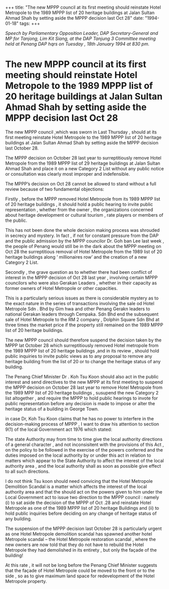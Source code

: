 +++ 
title: "The new MPPP council at its first meeting should reinstate Hotel Metropole to the 1989 MPPP list of 20 heritage buildings at Jalan Sultan Ahmad Shah by setting aside the MPPP decision last Oct 28"
date: "1994-01-18"
tags:
+++

_Speech by Parliamentary Opposition Leader, DAP Secretary-General and MP for Tanjong, Lim Kit Siang, at the DAP Tanjung 3 Committee meeting held at Penang DAP hqrs on Tuesday , 18th January 1994 at 830 pm._

# The new MPPP council at its first meeting should reinstate Hotel Metropole to the 1989 MPPP list of 20 heritage buildings at Jalan Sultan Ahmad Shah by setting aside the MPPP decision last Oct 28

The new MPPP council ,which was sworn in Last Thursday , should at its first meeting reinstate Hotel Metropole to the 1989 MPPP list of 20 heritage buildings at Jalan Sultan Ahmad Shah by setting aside the MPPP decision last October 28.</u>

The MPPP decision on October 28 last year to surreptitiously remove Hotel Metropole from the 1989 MPPP list of 29 heritage buildings at Jalan Sultan Ahmad Shah and place it on a new Category 2 List without any public notice or consultation was clearly most improper and indefensible.

The MPPP’s decision on Oct 28 cannot be allowed to stand without a full review because of two fundamental objections:

Firstly , before the MPPP removed Hotel Metropole from its 1989 MPPP list of 20 heritage buildings , it should hold a public hearing to invite public representation , whether from the owner , the organizations concerned about heritage development or cultural tourism , rate players or members of the public.

This has not been done the whole decision making process was shrouded in secrecy and mystery. In fact , if not for constant pressure from the DAP and the public admission by the MPPP councilor Dr. Goh ban Lee last week , the people of Penang would still be in the dark about the MPPP meeting on Oct 28 the surreptitious removal of Hotel Metropole from the 1989 list of 20 heritage buildings along ‘ millionaires row’ and the creation of a new Category 2 List.

Secondly , the grave question as to whether there had been conflict of interest in the MPPP decision of Oct 28 last year , involving certain MPPP councilors who were also Gerakan Leaders , whether in their capacity as former owners of Hotel Metropole or other capacities.

This is a  particularly serious issues as there is considerable mystery as to the exact nature in the series of transactions involving the sale od Hotel Metropole Sdn . Bhd by Gim hwa and other Penang Gerakn leaders to national Gerakan leaders through Cempaka. Sdn Bhd end the subsequent sale of Hotel Metropole to the RM 2 company , Dolphin Square Sdn Bhd at three times the market price if the property still remained on the 1989 MPPP list of 20 heritage buildings.

The new MPPP council should therefore suspend the decision taken by the MPPP lat October 28 which surreptitiously removed Hotel metropole from the 1989 MPPP list of 20 heritage buildings ,and in its review , should hold public inquiries to invite public views as to any proposal to remove any heritage building from the list of 20 or to change the heritage status of any building.

The Penang Chief Minister Dr . Koh Tsu Koon should also act in the public interest and send directives to the new MPPP at its first meeting to suspend the MPPP decision on October 28 last year to remove Hotel Metropole from the 1989 MPP list of 20 heritage buildings , susupend the new Category 2 list altogether , and require the MPPP to hold public hearings to invote for public representation before any decision is made to impose or alter the heritage status of a building in George Town.

in case Dr, Koh Tsu Koon claims that he has no power to interfere in the decision-making process of MPPP , I want to draw his attention to section 9(1) of the local  Government act 1976 which stated:

The state Authority may from time to time give the local authority directions of a general character , and not inconsisitent with the provisions of this Act , on the policy to be followed in the exercise of the powers conferred and the duties imposed on the local authority by or under this act in relation to matters which appear to the State Authority to affect the interest of the local authority area , and the local authority shall as soon as possible give effect to all such directions.

I do not think Tsu koon should need convicing that the Hotel Metropole Demolition Scandal is a matter which affects the interest of the local authority area and that the should act on the powers given to him under the Local Government act to issue two direction to the MPPP council : namely (i) to sat aside the decision of the MPPP of Oct .28 and reinstate Hotel Metropole as one of the 1989 MPPP list of 20 heritage Buildings and (ii) to hold public inquiries before deciding on any change of heritage status of any building.

The suspension of the MPPP decision last October 28 is particularly urgent as one Hotel Metropole demolition scandal has spawned another hotel Metropole scandal – the Hotel Metropole restoration scandal , where the new owners are now told that they do not have to rebuild the Hotel Metropole they had demolished in its entirety , but only the façade of the building!

At this rate , it will not be long before the Penang Chief Minister suggests that the façade of Hotel Metropole could be moved to the front or to the  side , so as to give maximum land space for redevelopment of the Hotel Metropole property.
 
